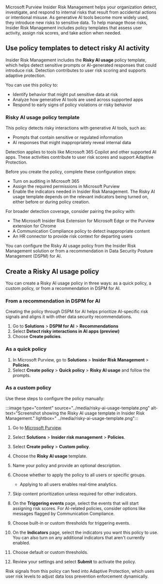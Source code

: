 Microsoft Purview Insider Risk Management helps your organization detect, investigate, and respond to internal risks that result from accidental actions or intentional misuse. As generative AI tools become more widely used, they introduce new risks to sensitive data. To help manage those risks, Insider Risk Management includes policy templates that assess user activity, assign risk scores, and take action when needed.

## Use policy templates to detect risky AI activity

Insider Risk Management includes the **Risky AI usage** policy template, which helps detect sensitive prompts or AI-generated responses that could introduce risk. Detection contributes to user risk scoring and supports adaptive protection.

You can use this policy to:

- Identify behavior that might put sensitive data at risk
- Analyze how generative AI tools are used across supported apps
- Respond to early signs of policy violations or risky behavior

### Risky AI usage policy template

This policy detects risky interactions with generative AI tools, such as:

- Prompts that contain sensitive or regulated information
- AI responses that might inappropriately reveal internal data

Detection applies to tools like Microsoft 365 Copilot and other supported AI apps. These activities contribute to user risk scores and support Adaptive Protection.

Before you create the policy, complete these configuration steps:

- Turn on auditing in Microsoft 365
- Assign the required permissions in Microsoft Purview
- Enable the indicators needed in Insider Risk Management. The Risky AI usage template depends on the relevant indicators being turned on, either before or during policy creation.

For broader detection coverage, consider pairing the policy with:

- The Microsoft Insider Risk Extension for Microsoft Edge or the Purview extension for Chrome
- A Communication Compliance policy to detect inappropriate content
- An HR connector to provide risk context for departing users

You can configure the Risky AI usage policy from the Insider Risk Management solution or from a recommendation in Data Security Posture Management (DSPM) for AI.

## Create a Risky AI usage policy

You can create a Risky AI usage policy in three ways: as a quick policy, a custom policy, or from a recommendation in DSPM for AI.

### From a recommendation in DSPM for AI

Creating the policy through DSPM for AI helps prioritize AI-specific risk signals and aligns it with other data security recommendations.

1. Go to **Solutions** > **DSPM for AI** > **Recommendations**
1. Select **Detect risky interactions in AI apps (preview)**
1. Choose **Create policies**.

### As a quick policy

1. In Microsoft Purview, go to **Solutions** > **Insider Risk Management** > **Policies**.
1. Select **Create policy** > **Quick policy** > **Risky AI usage** and follow the prompts.

### As a custom policy

Use these steps to configure the policy manually:

:::image type="content" source="../media/risky-ai-usage-template.png" alt-text="Screenshot showing the Risky AI usage template in Insider Risk Management." lightbox=" ../media/risky-ai-usage-template.png":::

1. Go to [Microsoft Purview](https://purview.microsoft.com/).
1. Select **Solutions** > **Insider risk management** > **Policies**.
1. Select **Create policy** > **Custom policy**.
1. Choose the **Risky AI usage** template.
1. Name your policy and provide an optional description.
1. Choose whether to apply the policy to all users or specific groups.

   - Applying to all users enables real-time analytics.
1. Skip content prioritization unless required for other indicators.
1. On the **Triggering events** page, select the events that will start assigning risk scores. For AI-related policies, consider options like messages flagged by Communication Compliance.
1. Choose built-in or custom thresholds for triggering events.
1. On the **Indicators** page, select the indicators you want this policy to use. You can also turn on any additional indicators that aren't currently enabled.
1. Choose default or custom thresholds.
1. Review your settings and select **Submit** to activate the policy.

Risk signals from this policy can feed into Adaptive Protection, which uses user risk levels to adjust data loss prevention enforcement dynamically.
